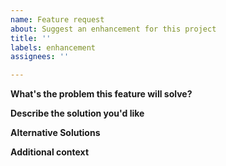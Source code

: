 ```yaml
---
name: Feature request
about: Suggest an enhancement for this project
title: ''
labels: enhancement
assignees: ''

---
```


**What's the problem this feature will solve?**
<!-- What are you trying to do, that you are unable to achieve with tox as it currently stands? -->

**Describe the solution you'd like**
<!-- Clear and concise description of what you want to happen. -->

<!-- Provide examples of real world use cases that this would enable and how it solves the problem described above. -->

**Alternative Solutions**
<!-- Have you tried to workaround the problem using tox or other tools? Or a different approach to solving this issue? Please elaborate here. -->

**Additional context**
<!-- Add any other context, links, etc. about the feature here. -->
